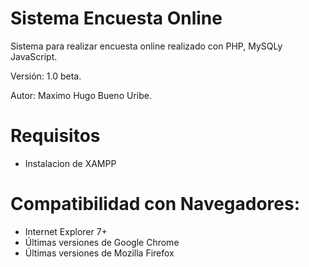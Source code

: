 # Sistema Encuesta Online
 Sistema para realizar encuesta online realizado con PHP, MySQLy JavaScript.
 
 Versión: 1.0 beta.
 
 Autor: Maximo Hugo Bueno Uribe.

# Requisitos
 - Instalacion de XAMPP

# Compatibilidad con Navegadores:
 - Internet Explorer 7+
 - Últimas versiones de Google Chrome
 - Últimas versiones de Mozilla Firefox
 
